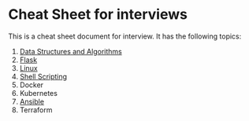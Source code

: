 # Cheat Sheet for interviews

This is a cheat sheet document for interview. It has the following topics:
1. [Data Structures and Algorithms](docs/Data%20Structures%20and%20Algirithms/)
2. [Flask](docs/flask_api/)
3. [Linux]()
4. [Shell Scripting](docs/Shell%20Scripting/)
5. Docker
6. Kubernetes
7. [Ansible](docs/Ansible/)
8. Terraform